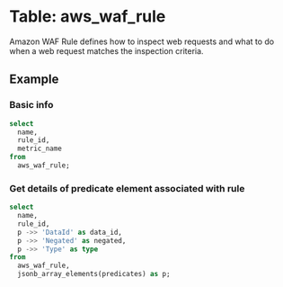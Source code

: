 # Table: aws_waf_rule

Amazon WAF Rule defines how to inspect web requests and what to do when a web request matches the inspection criteria.

## Example

### Basic info

```sql
select
  name,
  rule_id,
  metric_name
from
  aws_waf_rule;
```


### Get details of predicate element associated with rule

```sql
select
  name,
  rule_id,
  p ->> 'DataId' as data_id,
  p ->> 'Negated' as negated,
  p ->> 'Type' as type
from
  aws_waf_rule,
  jsonb_array_elements(predicates) as p;
```
